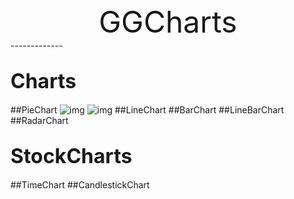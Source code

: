 <center><font size=10>GGCharts</font></center>
-------------

<font size=6>Charts</font>
-------------
##PieChart
 ![img](https://github.com/huangshun11/Show-HSCharts-Images/blob/master/GGCharts/IMG_2895%202.GIF)
  ![img](https://github.com/huangshun11/Show-HSCharts-Images/blob/master/GGCharts/2017-11-05%2019_48_15.gif)
##LineChart
##BarChart
##LineBarChart
##RadarChart

<font size=6> StockCharts </font>
-------------
##TimeChart
##CandlestickChart